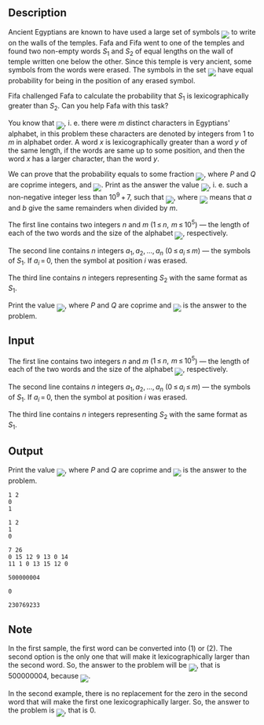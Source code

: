 ## Description

<div><p>Ancient Egyptians are known to have used a large set of symbols <img align="middle" class="tex-formula" src="file://o9zGVGS7.png" style="max-width: 100.0%;max-height: 100.0%;"> to write on the walls of the temples. Fafa and Fifa went to one of the temples and found two non-empty words <span class="tex-span"><i>S</i><sub class="lower-index">1</sub></span> and <span class="tex-span"><i>S</i><sub class="lower-index">2</sub></span> of equal lengths on the wall of temple written one below the other. Since this temple is very ancient, some symbols from the words were erased. The symbols in the set <img align="middle" class="tex-formula" src="file://L3tRP44m.png" style="max-width: 100.0%;max-height: 100.0%;"> have equal probability for being in the position of any erased symbol.</p><p>Fifa challenged Fafa to calculate the probability that <span class="tex-span"><i>S</i><sub class="lower-index">1</sub></span> is lexicographically greater than <span class="tex-span"><i>S</i><sub class="lower-index">2</sub></span>. Can you help Fafa with this task?</p><p>You know that <img align="middle" class="tex-formula" src="file://TGISeWh9.png" style="max-width: 100.0%;max-height: 100.0%;">, i.&nbsp;e. there were <span class="tex-span"><i>m</i></span> distinct characters in Egyptians' alphabet, in this problem these characters are denoted by integers from <span class="tex-span">1</span> to <span class="tex-span"><i>m</i></span> in alphabet order. A word <span class="tex-span"><i>x</i></span> is lexicographically greater than a word <span class="tex-span"><i>y</i></span> of the same length, if the words are same up to some position, and then the word <span class="tex-span"><i>x</i></span> has a larger character, than the word <span class="tex-span"><i>y</i></span>.</p><p>We can prove that the probability equals to some fraction <img align="middle" class="tex-formula" src="file://CA1cQpIA.png" style="max-width: 100.0%;max-height: 100.0%;">, where <span class="tex-span"><i>P</i></span> and <span class="tex-span"><i>Q</i></span> are coprime integers, and <img align="middle" class="tex-formula" src="file://WaoWHDrB.png" style="max-width: 100.0%;max-height: 100.0%;">. Print as the answer the value <img align="middle" class="tex-formula" src="file://qmkqVc6H.png" style="max-width: 100.0%;max-height: 100.0%;">, i.&nbsp;e. such a non-negative integer less than <span class="tex-span">10<sup class="upper-index">9</sup> + 7</span>, such that <img align="middle" class="tex-formula" src="file://Q7DwRLPY.png" style="max-width: 100.0%;max-height: 100.0%;">, where <img align="middle" class="tex-formula" src="file://Cca0aCxf.png" style="max-width: 100.0%;max-height: 100.0%;"> means that <span class="tex-span"><i>a</i></span> and <span class="tex-span"><i>b</i></span> give the same remainders when divided by <span class="tex-span"><i>m</i></span>.</p></div><div class="input-specification"><p>The first line contains two integers <span class="tex-span"><i>n</i></span> and <span class="tex-span"><i>m</i></span> (<span class="tex-span">1 ≤ <i>n</i>,  <i>m</i> ≤ 10<sup class="upper-index">5</sup></span>) — the length of each of the two words and the size of the alphabet <img align="middle" class="tex-formula" src="file://AZ5jUR5u.png" style="max-width: 100.0%;max-height: 100.0%;">, respectively.</p><p>The second line contains <span class="tex-span"><i>n</i></span> integers <span class="tex-span"><i>a</i><sub class="lower-index">1</sub>, <i>a</i><sub class="lower-index">2</sub>, ..., <i>a</i><sub class="lower-index"><i>n</i></sub></span> (<span class="tex-span">0 ≤ <i>a</i><sub class="lower-index"><i>i</i></sub> ≤ <i>m</i></span>) — the symbols of <span class="tex-span"><i>S</i><sub class="lower-index">1</sub></span>. If <span class="tex-span"><i>a</i><sub class="lower-index"><i>i</i></sub> = 0</span>, then the symbol at position <span class="tex-span"><i>i</i></span> was erased.</p><p>The third line contains <span class="tex-span"><i>n</i></span> integers representing <span class="tex-span"><i>S</i><sub class="lower-index">2</sub></span> with the same format as <span class="tex-span"><i>S</i><sub class="lower-index">1</sub></span>.</p></div><div class="output-specification"><p>Print the value <img align="middle" class="tex-formula" src="file://85n8cLqB.png" style="max-width: 100.0%;max-height: 100.0%;">, where <span class="tex-span"><i>P</i></span> and <span class="tex-span"><i>Q</i></span> are coprime and <img align="middle" class="tex-formula" src="file://1vNvMFpm.png" style="max-width: 100.0%;max-height: 100.0%;"> is the answer to the problem.</p></div>

## Input

<p>The first line contains two integers <span class="tex-span"><i>n</i></span> and <span class="tex-span"><i>m</i></span> (<span class="tex-span">1 ≤ <i>n</i>,  <i>m</i> ≤ 10<sup class="upper-index">5</sup></span>) — the length of each of the two words and the size of the alphabet <img align="middle" class="tex-formula" src="file://AZ5jUR5u.png" style="max-width: 100.0%;max-height: 100.0%;">, respectively.</p><p>The second line contains <span class="tex-span"><i>n</i></span> integers <span class="tex-span"><i>a</i><sub class="lower-index">1</sub>, <i>a</i><sub class="lower-index">2</sub>, ..., <i>a</i><sub class="lower-index"><i>n</i></sub></span> (<span class="tex-span">0 ≤ <i>a</i><sub class="lower-index"><i>i</i></sub> ≤ <i>m</i></span>) — the symbols of <span class="tex-span"><i>S</i><sub class="lower-index">1</sub></span>. If <span class="tex-span"><i>a</i><sub class="lower-index"><i>i</i></sub> = 0</span>, then the symbol at position <span class="tex-span"><i>i</i></span> was erased.</p><p>The third line contains <span class="tex-span"><i>n</i></span> integers representing <span class="tex-span"><i>S</i><sub class="lower-index">2</sub></span> with the same format as <span class="tex-span"><i>S</i><sub class="lower-index">1</sub></span>.</p>

## Output

<p>Print the value <img align="middle" class="tex-formula" src="file://85n8cLqB.png" style="max-width: 100.0%;max-height: 100.0%;">, where <span class="tex-span"><i>P</i></span> and <span class="tex-span"><i>Q</i></span> are coprime and <img align="middle" class="tex-formula" src="file://1vNvMFpm.png" style="max-width: 100.0%;max-height: 100.0%;"> is the answer to the problem.</p>





```input1
1 2
0
1

```




```input2
1 2
1
0

```




```input3
7 26
0 15 12 9 13 0 14
11 1 0 13 15 12 0

```




```output1
500000004

```




```output2
0

```




```output3
230769233

```



## Note

<p>In the first sample, the first word can be converted into (<span class="tex-span">1</span>) or (<span class="tex-span">2</span>). The second option is the only one that will make it lexicographically larger than the second word. So, the answer to the problem will be <img align="middle" class="tex-formula" src="file://kStHnI48.png" style="max-width: 100.0%;max-height: 100.0%;">, that is <span class="tex-span">500000004</span>, because <img align="middle" class="tex-formula" src="file://C5urTx7t.png" style="max-width: 100.0%;max-height: 100.0%;">.</p><p>In the second example, there is no replacement for the zero in the second word that will make the first one lexicographically larger. So, the answer to the problem is <img align="middle" class="tex-formula" src="file://ILhA7HNt.png" style="max-width: 100.0%;max-height: 100.0%;">, that is <span class="tex-span">0</span>.</p>
